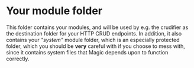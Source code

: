 
# Your module folder

This folder contains your modules, and will be used by e.g. the crudifier as the destination folder for your HTTP CRUD endpoints.
In addition, it also contains your _"system"_ module folder, which is an especially protected folder, which you should be **very**
careful with if you choose to mess with, since it contains system files that Magic depends upon to function correctly.
